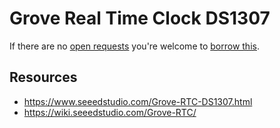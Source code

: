 # Grove Real Time Clock DS1307
If there are no [open requests](../../../../issues?q=is%3Aissue+is%3Aopen+%22Grove+Real+Time+Clock+DS1307%22+in%3Atitle) you're welcome to [borrow this](../../../../issues/new?title=Borrow+request+for+Grove+Real+Time+Clock+DS1307&body=1+piece+of+%5Bthis%5D%28..%2Fblob%2Fmain%2F.%2FHardware%2FSensors%2FGrove_Real_Time_Clock_DS1307.md%29+for+~2+weeks.).

## Resources
- https://www.seeedstudio.com/Grove-RTC-DS1307.html
- https://wiki.seeedstudio.com/Grove-RTC/

